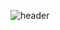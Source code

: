 ![header](https://capsule-render.vercel.app/api?type=waving&color=timeAuto&text=Welcome+to+Gihun's+GitHub!👋&animation=fadeIn&fontSize=40&fontColor=778899)
